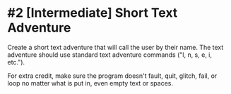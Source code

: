 # #2 [Intermediate] Short Text Adventure

Create a short text adventure that will call the user by their name. The text adventure should use standard text adventure commands ("l, n, s, e, i, etc.").

For extra credit, make sure the program doesn't fault, quit, glitch, fail, or loop no matter what is put in, even empty text or spaces.